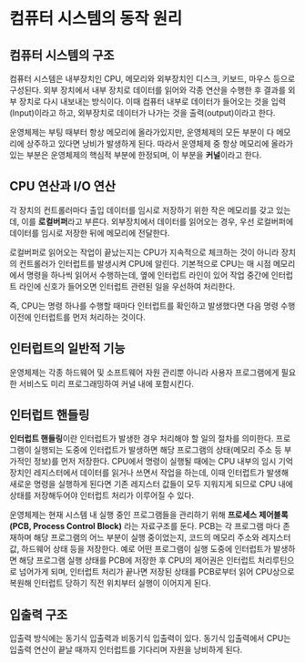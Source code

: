 # 컴퓨터 시스템의 동작 원리
## 컴퓨터 시스템의 구조
컴퓨터 시스템은 내부장치인 CPU, 메모리와 외부장치인 디스크, 키보드, 마우스 등으로 구성된다.
외부 장치에서 내부 장치로 데이터를 읽어와 각종 연산을 수행한 후 결과를 외부 장치로 다시 내보내는 방식이다.
이때 컴퓨터 내부로 데이터가 들어오는 것을 입력(Input)이라고 하고, 외부장치로 데이터가 나가는 것을 출력(output)이라고 한다.

운영체제는 부팅 때부터 항상 메모리에 올라가있지만, 운영체제의 모든 부분이 다 메모리에 상주하고 있다면 낭비가 발생하게 된다.
따라서 운영체제 중 항상 메모리에 올라가 있는 부분은 운영체제의 핵심적 부분에 한정되며, 이 부분을 **커널**이라고 한다.

## CPU 연산과 I/O 연산
각 장치의 컨트롤러마다 출입 데이터를 임시로 저장하기 위한 작은 메모리를 갖고 있는데, 이를 **로컬버퍼**라고 부른다.
외부장치에서 데이터를 읽어오는 경우, 우선 로컬버퍼에 데이터를 임시로 저장한 뒤에 메모리에 전달한다.

로컬버퍼로 읽어오는 작업이 끝났는지는 CPU가 지속적으로 체크하는 것이 아니라 장치의 컨트롤러가 인터럽트를 발생시켜 CPU에 알린다.
기본적으로 CPU는 매 시점 메모리에서 명령을 하나씩 읽어서 수행하는데, 옆에 인터럽트 라인이 있어 작업 중간에 인터럽트 라인에 신호가 들어오면 인터럽트 관련된 일을 우선하여 처리한다.

즉, CPU는 명령 하나를 수행할 때마다 인터럽트를 확인하고 발생했다면 다음 명령 수행 이전에 인터럽트를 먼저 처리하는 것이다.

## 인터럽트의 일반적 기능
운영체제는 각종 하드웨어 및 소프트웨어 자원 관리뿐 아니라 사용자 프로그램에게 필요한 서비스도 미리 프로그래밍하여 커널 내에 포함시킨다.

## 인터럽트 핸들링
**인터럽트 핸들링**이란 인터럽트가 발생한 경우 처리해야 할 일의 절차를 의미한다.
프로그램이 실행되는 도중에 인터럽트가 발생하면 해당 프로그램의 상태(메모리 주소 등 부가적인 정보)를 먼저 저장한다.
CPU에서 명령이 실행될 때에는 CPU 내부의 임시 기억장치인 레지스터에서 데이터를 읽거나 쓰면서 작업을 하는데, 이때 인터럽트가 발생해 새로운 명령을 실행하게 된다면 기존 레지스터 값들이 모두 지워지게
되므로 CPU 내에 상태를 저장해두어야 인터럽트 처리가 이루어질 수 있다.

운영체제는 현재 시스템 내 실행 중인 프로그램들을 관리하기 위해 **프로세스 제어블록(PCB, Process Control Block)** 라는 자료구조를 둔다.
PCB는 각 프로그램 마다 존재하며 해당 프로그램의 어느 부분이 실행 중이었는지, 코드의 메모리 주소와 레지스터 값, 하드웨어 상태 등을 저장한다.
예로 어떤 프로그램이 실행 도중에 인터럽트가 발생하면 해당 프로그램 실행 상태를 PCB에 저장한 후 CPU의 제어권은 인터럽트 처리루틴으로 넘어가게 되며,
인터럽트 처리가 끝나면 저장된 상태를 PCB로부터 읽어 CPU상으로 복원해 인터럽트 당하기 직전 위치부터 실행이 이어지게 된다.

## 입출력 구조
입출력 방식에는 동기식 입출력과 비동기식 입출력이 있다.
동기식 입출력에서 CPU는 입출력 연산이 끝날 때까지 인터럽트를 기다리며 자원을 낭비하게 된다.
